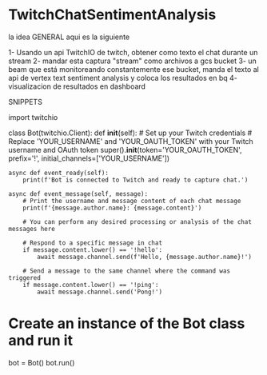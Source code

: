 # TwitchChatSentimentAnalysis
la idea GENERAL aqui es la siguiente

1- Usando un api TwitchIO de twitch, obtener como texto el chat durante un stream
2- mandar esta captura "stream" como archivos a gcs bucket
3- un beam que está monitoreando constantemente ese bucket, manda el texto al api de vertex text sentiment analysis y coloca los resultados en bq
4- visualizacion de resultados en dashboard


SNIPPETS

import twitchio

class Bot(twitchio.Client):
    def __init__(self):
        # Set up your Twitch credentials
        # Replace 'YOUR_USERNAME' and 'YOUR_OAUTH_TOKEN' with your Twitch username and OAuth token
        super().__init__(token='YOUR_OAUTH_TOKEN', prefix='!', initial_channels=['YOUR_USERNAME'])

    async def event_ready(self):
        print(f'Bot is connected to Twitch and ready to capture chat.')

    async def event_message(self, message):
        # Print the username and message content of each chat message
        print(f'{message.author.name}: {message.content}')

        # You can perform any desired processing or analysis of the chat messages here

        # Respond to a specific message in chat
        if message.content.lower() == '!hello':
            await message.channel.send(f'Hello, {message.author.name}!')

        # Send a message to the same channel where the command was triggered
        if message.content.lower() == '!ping':
            await message.channel.send('Pong!')

# Create an instance of the Bot class and run it
bot = Bot()
bot.run()


